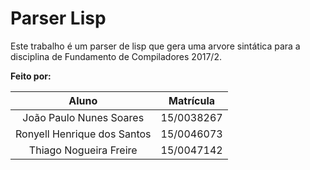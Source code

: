 # Parser Lisp

Este trabalho é um parser de lisp que gera uma arvore sintática para a disciplina de Fundamento de Compiladores 2017/2.

**Feito por:**

|Aluno|Matrícula|
|:---:|:---:|
|João Paulo Nunes Soares|15/0038267|
|Ronyell Henrique dos Santos|15/0046073|
|Thiago Nogueira Freire|15/0047142|
